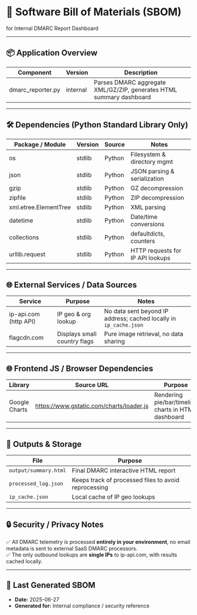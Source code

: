 # 📝 Software Bill of Materials (SBOM)
for Internal DMARC Report Dashboard

---

## 📦 Application Overview
| Component          | Version      | Description                                      |
|--------------------|--------------|--------------------------------------------------|
| dmarc_reporter.py   | internal     | Parses DMARC aggregate XML/GZ/ZIP, generates HTML summary dashboard |

---

## 🛠 Dependencies (Python Standard Library Only)
| Package / Module          | Version | Source  | Notes                          |
|---------------------------|---------|---------|--------------------------------|
| os                        | stdlib  | Python  | Filesystem & directory mgmt    |
| json                      | stdlib  | Python  | JSON parsing & serialization   |
| gzip                      | stdlib  | Python  | GZ decompression               |
| zipfile                   | stdlib  | Python  | ZIP decompression              |
| xml.etree.ElementTree     | stdlib  | Python  | XML parsing                    |
| datetime                  | stdlib  | Python  | Date/time conversions          |
| collections               | stdlib  | Python  | defaultdicts, counters         |
| urllib.request            | stdlib  | Python  | HTTP requests for IP API lookups |

---

## 🌐 External Services / Data Sources
| Service              | Purpose                          | Notes                               |
|----------------------|---------------------------------|-------------------------------------|
| ip-api.com (http API) | IP geo & org lookup             | No data sent beyond IP address; cached locally in `ip_cache.json` |
| flagcdn.com           | Displays small country flags   | Pure image retrieval, no data sharing |

---

## 🌐 Frontend JS / Browser Dependencies
| Library         | Source URL                                 | Purpose                         |
|-----------------|--------------------------------------------|---------------------------------|
| Google Charts   | https://www.gstatic.com/charts/loader.js   | Rendering pie/bar/timeline charts in HTML dashboard |

---

## 📂 Outputs & Storage
| File                     | Purpose                                |
|--------------------------|---------------------------------------|
| `output/summary.html`     | Final DMARC interactive HTML report   |
| `processed_log.json`      | Keeps track of processed files to avoid reprocessing |
| `ip_cache.json`           | Local cache of IP geo lookups         |

---

## 🔒 Security / Privacy Notes
✅ All DMARC telemetry is processed **entirely in your environment**, no email metadata is sent to external SaaS DMARC processors.  
✅ The only outbound lookups are **single IPs** to ip-api.com, with results cached locally.

---

## 📅 Last Generated SBOM
- **Date:** 2025-06-27
- **Generated for:** Internal compliance / security reference

